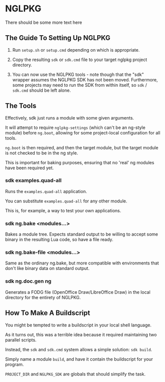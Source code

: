 # NGLPKG

There should be some more text here

## The Guide To Setting Up NGLPKG

1. Run `setup.sh` or `setup.cmd` depending on which is appropriate.

2. Copy the resulting `sdk` or `sdk.cmd` file to your target nglpkg project directory.

3. You can now use the NGLPKG tools - note though that the "sdk" wrapper assumes the NGLPKG SDK has not been moved.
Furthermore, some projects may need to run the SDK from within itself, so `sdk` / `sdk.cmd` should be left alone.

## The Tools

Effectively, sdk just runs a module with some given arguments.

It will attempt to require `nglpkg-settings` (which can't be an ng-style module) before `ng.boot`, allowing for some project-local configuration for all tools.

`ng.boot` is then required, and then the target module, but the target module is not checked to be in the ng style.

This is important for baking purposes, ensuring that no 'real' ng modules have been required yet.

### sdk examples.quad-all

Runs the `examples.quad-all` application.

You can substitute `examples.quad-all` for any other module.

This is, for example, a way to test your own applications.

### sdk ng.bake <modules...>

Bakes a module tree. Expects standard output to be willing to accept some binary in the resulting Lua code, so have a file ready.

### sdk ng.bake-file <file> <modules...>

Same as the ordinary ng.bake, but more compatible with environments that don't like binary data on standard output.

### sdk ng.doc.gen ng

Generates a FODG file (OpenOffice Draw/LibreOffice Draw) in the local directory for the entirety of NGLPKG.

## How To Make A Buildscript

You might be tempted to write a buildscript in your local shell language.

As it turns out, this was a terrible idea because it required maintaining two parallel scripts.

Instead, the `sdk` and `sdk.cmd` system allows a simple solution: `sdk build`.

Simply name a module `build`, and have it contain the buildscript for your program.

`PROJECT_DIR` and `NGLPKG_SDK` are globals that should simplify the task.

